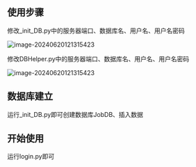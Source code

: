 ## 使用步骤

修改_init_DB.py中的服务器端口、数据库名、用户名、用户名密码

![image-20240620121315423](![image](https://github.com/lexsaints/powershell/blob/master/imag/ps2.init.png))

修改DBHelper.py中的服务器端口、数据库名、用户名、用户名密码

![image-20240620121315423](![image](https://github.com/lexsaints/powershell/blob/master/imag/ps2.DBHelper.png))
## 数据库建立

运行_init_DB.py即可创建数据库JobDB、插入数据

## 开始使用

运行login.py即可
